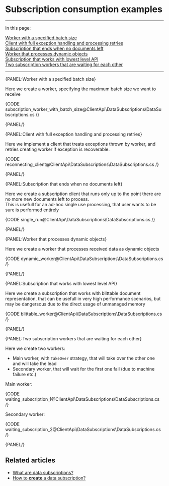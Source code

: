 ﻿# Subscription consumption examples
---
In this page:  

[Worker with a specified batch size](#worker-with-a-specified-batch-size)  
[Client with full exception handling and processing retries](#client-with-full-exception-handling-and-processing-retries)  
[Subscription that ends when no documents left](#subscription-that-ends-when-no-documents-left)  
[Worker that processes dynamic objects](#worker-that-processes-dynamic-objects)  
[Subscription that works with lowest level API](#subscription-that-works-with-lowest-level-api)  
[Two subscription workers that are waiting for each other](#two-subscription-workers-that-are-waiting-for-each-other)  

---

{PANEL:Worker with a specified batch size}

Here we create a worker, specifying the maximum batch size we want to receive

{CODE subscription_worker_with_batch_size@ClientApi\DataSubscriptions\DataSubscriptions.cs /}

{PANEL/}

{PANEL:Client with full exception handling and processing retries}

Here we implement a client that treats exceptions thrown by worker, and retries creating worker if exception is recoverable.

{CODE reconnecting_client@ClientApi\DataSubscriptions\DataSubscriptions.cs /}

{PANEL/}

{PANEL:Subscription that ends when no documents left}

Here we create a subscription client that runs only up to the point there are no more new documents left to process.  
This is usefull for an ad-hoc single use processing, that user wants to be sure is performed entirely

{CODE single_run@ClientApi\DataSubscriptions\DataSubscriptions.cs /}

{PANEL/}


{PANEL:Worker that processes dynamic objects}

Here we create a worker that processes received data as dynamic objects

{CODE dynamic_worker@ClientApi\DataSubscriptions\DataSubscriptions.cs /}

{PANEL/}

{PANEL:Subscription that works with lowest level API}

Here we create a subscription that works with blittable document representation, that can be usefull in very high performance scenarios, 
but may be dangersous due to the direct usage of unmanaged memory

{CODE blittable_worker@ClientApi\DataSubscriptions\DataSubscriptions.cs /}

{PANEL/}

{PANEL:Two subscription workers that are waiting for each other}

Here we create two workers:  
* Main worker, with `TakeOver` strategy, that will take over the other one and will take the lead  
* Secondary worker, that will wait for the first one fail (due to machine failure etc.)


Main worker:

{CODE waiting_subscription_1@ClientApi\DataSubscriptions\DataSubscriptions.cs /}

Secondary worker:

{CODE waiting_subscription_2@ClientApi\DataSubscriptions\DataSubscriptions.cs /}

{PANEL/}

## Related articles

- [What are data subscriptions?](../what-are-data-subscriptions)
- [How to **create** a data subscription?](../SubscriptionCreation/how-to-create-data-subscription)
